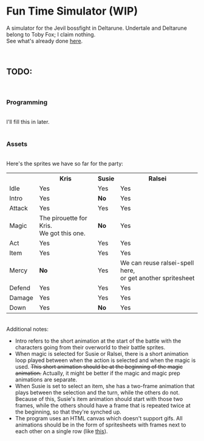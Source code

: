 # Fun Time Simulator (WIP)
A simulator for the Jevil bossfight in Deltarune. Undertale and Deltarune belong to Toby Fox; I claim nothing.<br>
See what's already done <a href="https://krlw890.github.io/jevil-simulator/Jevil's%20Fun%20Time.html">here</a>.

<br>

<h2>TODO:</h2><br>
<h3>Programming</h3><br>
I'll fill this in later.<br><br>

<h3>Assets</h3><br>
Here's the sprites we have so far for the party:<br>
<table><tbody>
 <tr>
  <th></th>
  <th>Kris</th>
  <th>Susie</th>
  <th>Ralsei</th>
 </tr>
 <tr>
  <td>Idle</td>
  <td>Yes</td>
  <td>Yes</td>
  <td>Yes</td>
 </tr>
 <tr>
  <td>Intro</td>
  <td>Yes</td>
  <td><strong>No</strong></td>
  <td>Yes</td>
 </tr>
 <tr>
  <td>Attack</td>
  <td>Yes</td>
  <td>Yes</td>
  <td>Yes</td>
 </tr>
 <tr>
  <td>Magic</td>
  <td>The pirouette for Kris.<br>We got this one.</td>
  <td><strong>No</strong></td>
  <td>Yes</td>
 </tr>
 <tr>
  <td>Act</td>
  <td>Yes</td>
  <td>Yes</td>
  <td>Yes</td>
 </tr>
 <tr>
  <td>Item</td>
  <td>Yes</td>
  <td>Yes</td>
  <td>Yes</td>
 </tr>
 <tr>
  <td>Mercy</td>
  <td><strong>No</strong></td>
  <td>Yes</td>
  <td>We can reuse ralsei-spell here,<br>or get another spritesheet</td>
 </tr>
 <tr>
  <td>Defend</td>
  <td>Yes</td>
  <td>Yes</td>
  <td>Yes</td>
 </tr>
 <tr>
  <td>Damage</td>
  <td>Yes</td>
  <td>Yes</td>
  <td>Yes</td>
 </tr>
 <tr>
  <td>Down</td>
  <td>Yes</td>
  <td><strong>No</strong></td>
  <td>Yes</td>
 </tr>
</tbody></table><br>
Additional notes:<br>
<ul>
<li>Intro refers to the short animation at the start of the battle with the characters going from their overworld to their battle sprites.
<li>When magic is selected for Susie or Ralsei, there is a short animation loop played between when the action is selected and when the magic is used. <s>This short animation should be at the beginning of the magic animation.</s> Actually, it might be better if the magic and magic prep animations are separate.
<li>When Susie is set to select an item, she has a two-frame animation that plays between the selection and the turn, while the others do not. Because of this, Susie's item animation should start with those two frames, while the others should have a frame that is repeated twice at the beginning, so that they're synched up.
<li>The program uses an HTML canvas which doesn't support gifs. All animations should be in the form of spritesheets with frames next to each other on a single row (like <a href="https://github.com/KRLW890/jevil-simulator/blob/master/images/kris-idle.png">this</a>).



